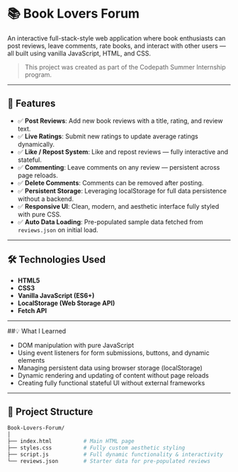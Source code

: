 # 📚 Book Lovers Forum

An interactive full-stack-style web application where book enthusiasts can post reviews, leave comments, rate books, and interact with other users — all built using vanilla JavaScript, HTML, and CSS.

> This project was created as part of the Codepath Summer Internship program.

---

## 🚀 Features

- ✅ **Post Reviews**: Add new book reviews with a title, rating, and review text.
- ✅ **Live Ratings**: Submit new ratings to update average ratings dynamically.
- ✅ **Like / Repost System**: Like and repost reviews — fully interactive and stateful.
- ✅ **Commenting**: Leave comments on any review — persistent across page reloads.
- ✅ **Delete Comments**: Comments can be removed after posting.
- ✅ **Persistent Storage**: Leveraging localStorage for full data persistence without a backend.
- ✅ **Responsive UI**: Clean, modern, and aesthetic interface fully styled with pure CSS.
- ✅ **Auto Data Loading**: Pre-populated sample data fetched from `reviews.json` on initial load.

---

## 🛠 Technologies Used

- **HTML5**  
- **CSS3**  
- **Vanilla JavaScript (ES6+)**  
- **LocalStorage (Web Storage API)**  
- **Fetch API**

---


##💡 What I Learned

- DOM manipulation with pure JavaScript
- Using event listeners for form submissions, buttons, and dynamic elements
- Managing persistent data using browser storage (localStorage)
- Dynamic rendering and updating of content without page reloads
- Creating fully functional stateful UI without external frameworks

---

## 📂 Project Structure

```bash
Book-Lovers-Forum/
│
├── index.html          # Main HTML page
├── styles.css          # Fully custom aesthetic styling
├── script.js           # Full dynamic functionality & interactivity
└── reviews.json        # Starter data for pre-populated reviews
